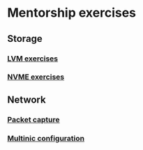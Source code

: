# Mentorship exercises

## Storage

### [LVM exercises](https://github.com/jonathanbrenes/mentorship/blob/main/storage.md#storage--lvm)
### [NVME exercises](https://github.com/jonathanbrenes/mentorship/blob/main/storage.md#storage--nvme)

## Network

### [Packet capture](https://github.com/jonathanbrenes/mentorship/blob/main/network.md#packet-capture)
### [Multinic configuration](https://github.com/jonathanbrenes/mentorship/blob/main/network.md#multinic-configuration)
